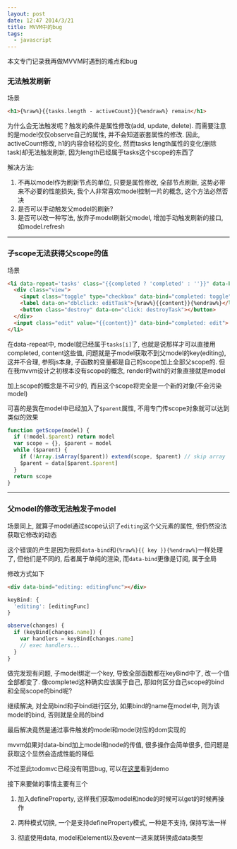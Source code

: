 ```yaml
---
layout: post
date: 12:47 2014/3/21
title: MVVM中的bug
tags:
  - javascript
---
```


本文专门记录我再做MVVM时遇到的难点和bug

### 无法触发刷新

场景

```html
<h1>{%raw%}{{tasks.length - activeCount}}{%endraw%} remain</h1>
```

为什么会无法触发呢？触发的条件是属性修改(add, update, delete). 而需要注意的是model仅仅observe自己的属性, 并不会知道嵌套属性的修改. 因此, activeCount修改, h1的内容会轻松的变化, 然而tasks length属性的变化(删除task)却无法触发刷新, 因为length已经属于tasks这个scope的东西了

解决方法: 

1. 不再以model作为刷新节点的单位, 只要是属性修改, 全部节点刷新, 这势必带来不必要的性能损失, 我个人非常喜欢model控制一片的概念, 这个方法必然否决
3. 是否可以手动触发父model的刷新?
4. 是否可以改一种写法, 放弃子model刷新父model, 增加手动触发刷新的接口, 如model.refresh

---

### 子scope无法获得父scope的值

场景

```html
<li data-repeat='tasks' class="{{completed ? 'completed' : ''}}" data-bind="editing: editing">
  <div class="view">
    <input class="toggle" type="checkbox" data-bind="completed: toggle" data-on="click: toggleTask">
    <label data-on="dblclick: editTask">{%raw%}{{content}}{%endraw%}</label>
    <button class="destroy" data-on="click: destroyTask"></button>
  </div>
  <input class="edit" value="{{content}}" data-bind="completed: edit"> <!-- onblur change class -->
</li>
```

在data-repeat中, model就已经属于`tasks[i]`了, 也就是说那样才可以直接用completed, content这些值, 问题就是子model获取不到父model的key(editing), 这并不合理, 参照js本身, 子函数的变量都是自己的scope加上全部父scope的. 但在我mvvm设计之初根本没有scope的概念, render时with的对象直接就是model

加上scope的概念是不可少的, 而且这个scope将完全是一个新的对象(不会污染model)

可喜的是我在model中已经加入了`$parent`属性, 不用专门传scope对象就可以达到类似的效果

```javascript
function getScope(model) {
  if (!model.$parent) return model
  var scope = {}, $parent = model
  while ($parent) {
    if (!Array.isArray($parent)) extend(scope, $parent) // skip array
    $parent = data[$parent.$parent]
  }
  return scope
}
```

---

### 父model的修改无法触发子model

场景同上, 就算子model通过scope认识了`editing`这个父元素的属性, 但仍然没法获取它修改的动态

这个错误的产生是因为我将`data-bind`和`{%raw%}{{ key }}{%endraw%}`一样处理了, 但他们是不同的, 后者属于单纯的渲染, 而`data-bind`更像是订阅, 属于全局

修改方式如下

```html
<div data-bind="editing: editingFunc"></div>
```

```javascript
keyBind: {
  'editing': [editingFunc]
}

observe(changes) {
  if (keyBind[changes.name]) {
    var handlers = keyBind[changes.name]
    // exec handlers...
  }
}
```

做完发现有问题, 子model绑定一个key, 导致全部函数都在keyBind中了, 改一个值全部都变了. 像completed这种确实应该属于自己, 那如何区分自己scope的bind和全局scope的bind呢?

继续解决, 对全局bind和子bind进行区分, 如果bind的name在model中, 则为该model的bind, 否则就是全局的bind

最后解决竟然是通过事件触发的model和model对应的dom实现的

mvvm如果对data-bind加上model和node的传值, 很多操作会简单很多, 但问题是获取这个显然会造成性能的降低

不过至此todomvc已经没有明显bug, 可以在[这里](http://chunpu.github.io/mvvm2/demo/todomvc/)看到demo

接下来要做的事情主要有三个

1. 加入defineProperty, 这样我们获取model和node的时候可以get的时候再操作

2. 两种模式切换, 一个是支持defineProperty模式, 一种是不支持, 保持写法一样

3. 彻底使用data, model和element以及event一进来就转换成data类型
